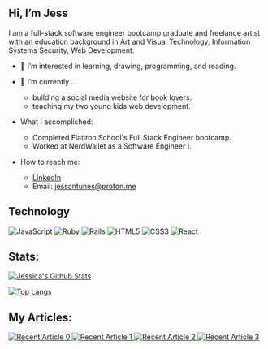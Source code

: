 
## Hi, I’m Jess
  
I am a full-stack software engineer bootcamp graduate and freelance artist with an education
background in Art and Visual Technology, Information Systems Security, Web Development.



  - 👀 I’m interested in learning, drawing, programming, and reading.
  
  - 🌱 I’m currently ...
      - building a social media website for book lovers.
      - teaching my two young kids web development.

  - What I accomplished:
      - Completed Flatiron School's Full Stack Engineer bootcamp.
      - Worked at NerdWallet as a Software Engineer I.
      
  - How to reach me: 
      - [LinkedIn](https://www.linkedin.com/in/jessica-antunes/)
      - Email: jessantunes@proton.me

## Technology
<img alt="JavaScript" src="https://img.shields.io/badge/javascript-%23323330.svg?style=for-the-badge&logo=javascript&logoColor=%23F7DF1E"/> <img alt="Ruby" src="https://img.shields.io/badge/ruby-%23CC342D.svg?style=for-the-badge&logo=ruby&logoColor=white"/> <img alt="Rails" src="https://img.shields.io/badge/rails-%23CC0000.svg?style=for-the-badge&logo=ruby-on-rails&logoColor=white"/> <img alt="HTML5" src="https://img.shields.io/badge/html5-%23E34F26.svg?style=for-the-badge&logo=html5&logoColor=white"/> <img alt="CSS3" src="https://img.shields.io/badge/css3-%231572B6.svg?style=for-the-badge&logo=css3&logoColor=white"/> <img alt="React" src="https://img.shields.io/badge/React-61DAFB?logo=react&logoColor=white&style=for-the-badge" />
      
      
## Stats:

[![Jessica's Github Stats](https://github-readme-stats.vercel.app/api?username=jessantunes&count_private=true&show_icons=true&theme=radical&hide_rank=false)](https://github.com/jessantunes/github-readme-stats)

[![Top Langs](https://github-readme-stats.vercel.app/api/top-langs/?username=jessantunes&layout=compact)](https://github.com/jessantunes/github-readme-stats)


 ## My Articles:
 
<a target="_blank" href="https://github-readme-medium-recent-article.vercel.app/medium/@jessantunes2021/0"><img src="https://github-readme-medium-recent-article.vercel.app/medium/@jessantunes2021/0" alt="Recent Article 0">
<a target="_blank" href="https://github-readme-medium-recent-article.vercel.app/medium/@jessantunes2021/1"><img src="https://github-readme-medium-recent-article.vercel.app/medium/@jessantunes2021/1" alt="Recent Article 1">
<a target="_blank" href="https://github-readme-medium-recent-article.vercel.app/medium/@jessantunes2021/2"><img src="https://github-readme-medium-recent-article.vercel.app/medium/@jessantunes2021/2" alt="Recent Article 2">
<a target="_blank" href="https://github-readme-medium-recent-article.vercel.app/medium/@jessantunes2021/3"><img src="https://github-readme-medium-recent-article.vercel.app/medium/@jessantunes2021/3" alt="Recent Article 3">


 

  
